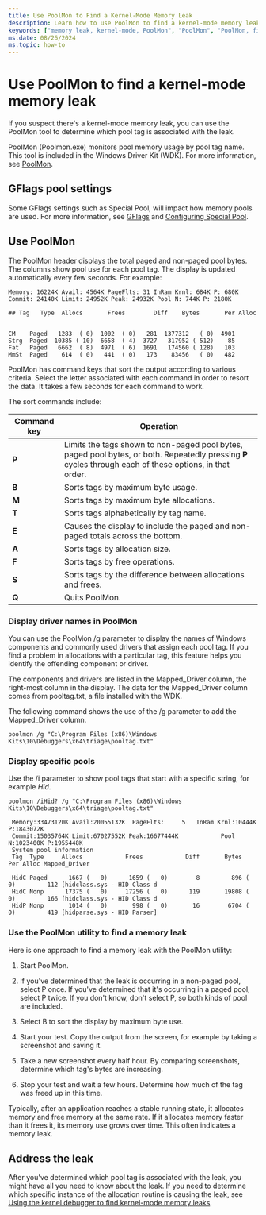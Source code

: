 ```yaml
---
title: Use PoolMon to Find a Kernel-Mode Memory Leak
description: Learn how to use PoolMon to find a kernel-mode memory leak by determining which pool tag is associated with the leak.
keywords: ["memory leak, kernel-mode, PoolMon", "PoolMon", "PoolMon, finding a memory leak"]
ms.date: 08/26/2024
ms.topic: how-to
---
```


# Use PoolMon to find a kernel-mode memory leak

If you suspect there's a kernel-mode memory leak, you can use the PoolMon tool to determine which pool tag is associated with the leak.

PoolMon (Poolmon.exe) monitors pool memory usage by pool tag name. This tool is included in the Windows Driver Kit (WDK). For more information, see [PoolMon](../devtest/poolmon.md).

## GFlags pool settings

Some GFlags settings such as Special Pool, will impact how memory pools are used. For more information, see [GFlags](gflags.md) and [Configuring Special Pool](configuring-special-pool.md).

## Use PoolMon

The PoolMon header displays the total paged and non-paged pool bytes. The columns show pool use for each pool tag. The display is updated automatically every few seconds. For example:

```dbgcmd
Memory: 16224K Avail: 4564K PageFlts: 31 InRam Krnl: 684K P: 680K
Commit: 24140K Limit: 24952K Peak: 24932K Pool N: 744K P: 2180K

## Tag   Type  Allocs       Frees        Diff    Bytes       Per Alloc


CM    Paged   1283  ( 0)  1002  ( 0)   281  1377312   ( 0)  4901
Strg  Paged  10385 ( 10)  6658  ( 4)  3727   317952 ( 512)    85
Fat   Paged   6662  ( 8)  4971  ( 6)  1691   174560 ( 128)   103
MmSt  Paged    614  ( 0)   441  ( 0)   173    83456   ( 0)   482 
```

PoolMon has command keys that sort the output according to various criteria. Select the letter associated with each command in order to resort the data. It takes a few seconds for each command to work.

The sort commands include:

| Command key | Operation |
|---|---|
| **P** | Limits the tags shown to non-paged pool bytes, paged pool bytes, or both. Repeatedly pressing **P** cycles through each of these options, in that order.|
| **B** | Sorts tags by maximum byte usage. |
| **M** | Sorts tags by maximum byte allocations. |
| **T** | Sorts tags alphabetically by tag name. |
| **E** | Causes the display to include the paged and non-paged totals across the bottom. |
| **A** | Sorts tags by allocation size. |
| **F** | Sorts tags by free operations. |
| **S** | Sorts tags by the difference between allocations and frees. |
| **Q** | Quits PoolMon. |

### Display driver names in PoolMon

You can use the PoolMon /g parameter to display the names of Windows components and commonly used drivers that assign each pool tag. If you find a problem in allocations with a particular tag, this feature helps you identify the offending component or driver.

The components and drivers are listed in the Mapped_Driver column, the right-most column in the display. The data for the Mapped_Driver column comes from pooltag.txt, a file installed with the WDK.

The following command shows the use of the /g parameter to add the Mapped_Driver column.

`poolmon /g "C:\Program Files (x86)\Windows Kits\10\Debuggers\x64\triage\pooltag.txt"`

### Display specific pools

Use the /i parameter to show pool tags that start with a specific string, for example *Hid*.

`poolmon /iHid? /g "C:\Program Files (x86)\Windows Kits\10\Debuggers\x64\triage\pooltag.txt"`

```dbgcmd
 Memory:33473120K Avail:20055132K  PageFlts:     5   InRam Krnl:10444K P:1843072K
 Commit:15035764K Limit:67027552K Peak:16677444K            Pool N:1023400K P:1955448K
 System pool information
 Tag  Type     Allocs            Frees            Diff       Bytes                 Per Alloc Mapped_Driver

 HidC Paged      1667 (   0)      1659 (   0)        8         896 (          0)         112 [hidclass.sys - HID Class d 
 HidC Nonp      17375 (   0)     17256 (   0)      119       19808 (          0)         166 [hidclass.sys - HID Class d 
 HidP Nonp       1014 (   0)       998 (   0)       16        6704 (          0)         419 [hidparse.sys - HID Parser]
```
### Use the PoolMon utility to find a memory leak

Here is one approach to find a memory leak with the PoolMon utility:

1. Start PoolMon.

2. If you've determined that the leak is occurring in a non-paged pool, select P once. If you've determined that it's occurring in a paged pool, select P twice. If you don't know, don't select P, so both kinds of pool are included.

3. Select B to sort the display by maximum byte use.

4. Start your test. Copy the output from the screen, for example by taking a screenshot and saving it.

5. Take a new screenshot every half hour. By comparing screenshots, determine which tag's bytes are increasing.

6. Stop your test and wait a few hours. Determine how much of the tag was freed up in this time.

Typically, after an application reaches a stable running state, it allocates memory and free memory at the same rate. If it allocates memory faster than it frees it, its memory use grows over time. This often indicates a memory leak.

## Address the leak

After you've determined which pool tag is associated with the leak, you might have all you need to know about the leak. If you need to determine which specific instance of the allocation routine is causing the leak, see [Using the kernel debugger to find kernel-mode memory leaks](using-the-kernel-debugger-to-find-a-kernel-mode-memory-leak.md).
